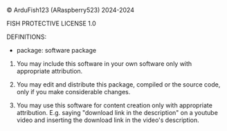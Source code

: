 © ArduFish123 (ARaspberry523) 2024-2024

FISH PROTECTIVE LICENSE 1.0

DEFINITIONS:
* package: software package

1. You may include this software in your own software only with appropriate attribution.

2. You may edit and distribute this package, compiled or the source code, only if you make considerable changes.

3. You may use this software for content creation only with appropriate attribution. E.g. saying "download link in the description" on a youtube video and inserting the download link in the video's description.
